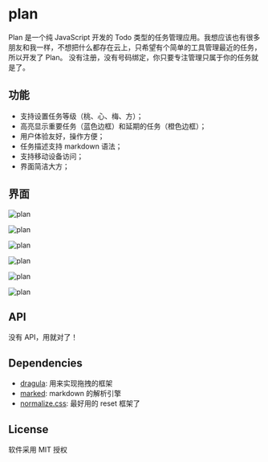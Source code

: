 # plan

Plan 是一个纯 JavaScript 开发的 Todo 类型的任务管理应用。我想应该也有很多朋友和我一样，不想把什么都存在云上，只希望有个简单的工具管理最近的任务，所以开发了 Plan。 没有注册，没有号码绑定，你只要专注管理只属于你的任务就是了。

## 功能
- 支持设置任务等级（桃、心、梅、方）；
- 高亮显示重要任务（蓝色边框）和延期的任务（橙色边框）；
- 用户体验友好，操作方便；
- 任务描述支持 markdown 语法；
- 支持移动设备访问；
- 界面简洁大方；

## 界面

![plan](https://yaohaixiao.github.io/plan/images/plan-1.png)

![plan](https://yaohaixiao.github.io/plan/images/plan-2.png)

![plan](https://yaohaixiao.github.io/plan/images/plan-3.png)

![plan](https://yaohaixiao.github.io/plan/images/plan-4.png)

![plan](https://yaohaixiao.github.io/plan/images/plan-5.png)

![plan](https://yaohaixiao.github.io/plan/images/plan-6.png)

## API

没有 API，用就对了！

## Dependencies

- [dragula](https://github.com/bevacqua/dragula): 用来实现拖拽的框架
- [marked](https://github.com/markedjs/marked): markdown 的解析引擎
- [normalize.css](https://github.com/necolas/normalize.css): 最好用的 reset 框架了

## License

软件采用 MIT 授权
